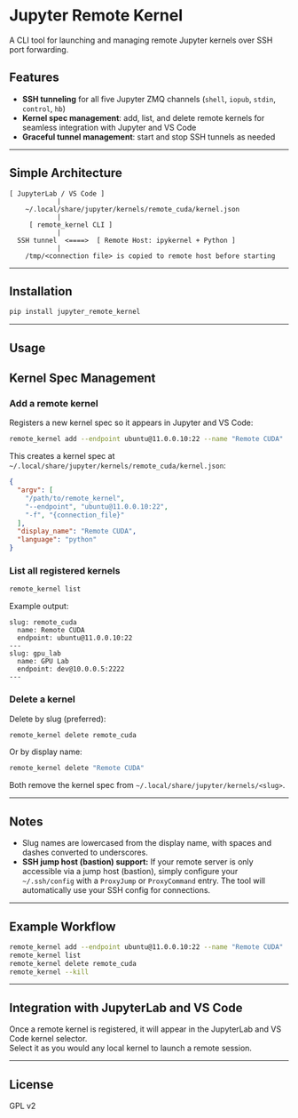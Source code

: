 # Jupyter Remote Kernel

A CLI tool for launching and managing remote Jupyter kernels over SSH port forwarding.

## Features

- **SSH tunneling** for all five Jupyter ZMQ channels (`shell`, `iopub`, `stdin`, `control`, `hb`)
- **Kernel spec management**: add, list, and delete remote kernels for seamless integration with Jupyter and VS Code
- **Graceful tunnel management**: start and stop SSH tunnels as needed

---

## Simple Architecture

```plaintext
[ JupyterLab / VS Code ]
            |
    ~/.local/share/jupyter/kernels/remote_cuda/kernel.json
            |
     [ remote_kernel CLI ]
            |
  SSH tunnel  <====>  [ Remote Host: ipykernel + Python ]
            |
    /tmp/<connection file> is copied to remote host before starting
```
---

## Installation

```bash
pip install jupyter_remote_kernel
```

---

## Usage

## Kernel Spec Management

### Add a remote kernel

Registers a new kernel spec so it appears in Jupyter and VS Code:

```bash
remote_kernel add --endpoint ubuntu@11.0.0.10:22 --name "Remote CUDA"
```

This creates a kernel spec at `~/.local/share/jupyter/kernels/remote_cuda/kernel.json`:

```json
{
  "argv": [
    "/path/to/remote_kernel",
    "--endpoint", "ubuntu@11.0.0.10:22",
    "-f", "{connection_file}"
  ],
  "display_name": "Remote CUDA",
  "language": "python"
}
```

### List all registered kernels

```bash
remote_kernel list
```

Example output:
```
slug: remote_cuda
  name: Remote CUDA
  endpoint: ubuntu@11.0.0.10:22
---
slug: gpu_lab
  name: GPU Lab
  endpoint: dev@10.0.0.5:2222
---
```

### Delete a kernel

Delete by slug (preferred):

```bash
remote_kernel delete remote_cuda
```

Or by display name:

```bash
remote_kernel delete "Remote CUDA"
```

Both remove the kernel spec from `~/.local/share/jupyter/kernels/<slug>`.

---

## Notes

- Slug names are lowercased from the display name, with spaces and dashes converted to underscores.
- **SSH jump host (bastion) support:**
  If your remote server is only accessible via a jump host (bastion), simply configure your `~/.ssh/config` with a `ProxyJump` or `ProxyCommand` entry. The tool will automatically use your SSH config for connections.

---

## Example Workflow

```bash
remote_kernel add --endpoint ubuntu@11.0.0.10:22 --name "Remote CUDA"
remote_kernel list
remote_kernel delete remote_cuda
remote_kernel --kill
```

---

## Integration with JupyterLab and VS Code

Once a remote kernel is registered, it will appear in the JupyterLab and VS Code kernel selector.  
Select it as you would any local kernel to launch a remote session.

---

## License

GPL v2